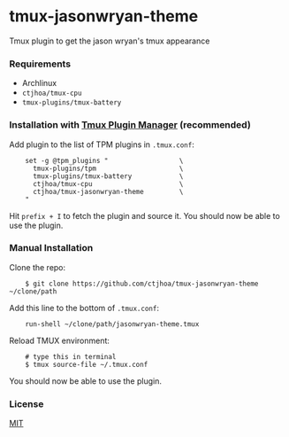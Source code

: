 tmux-jasonwryan-theme
=====================

Tmux plugin to get the jason wryan's tmux appearance

### Requirements
* Archlinux
* `ctjhoa/tmux-cpu`
* `tmux-plugins/tmux-battery`

### Installation with [Tmux Plugin Manager](https://github.com/tmux-plugins/tpm) (recommended)
Add plugin to the list of TPM plugins in `.tmux.conf`:
```
    set -g @tpm_plugins "                  \
      tmux-plugins/tpm                     \
      tmux-plugins/tmux-battery            \
      ctjhoa/tmux-cpu                      \
      ctjhoa/tmux-jasonwryan-theme         \
    "
```
Hit `prefix + I` to fetch the plugin and source it. You should now be able to
use the plugin.

### Manual Installation
Clone the repo:
```
    $ git clone https://github.com/ctjhoa/tmux-jasonwryan-theme ~/clone/path
```
Add this line to the bottom of `.tmux.conf`:
```
    run-shell ~/clone/path/jasonwryan-theme.tmux
```
Reload TMUX environment:
```
    # type this in terminal
    $ tmux source-file ~/.tmux.conf
```
You should now be able to use the plugin.

### License
[MIT](LICENSE)

